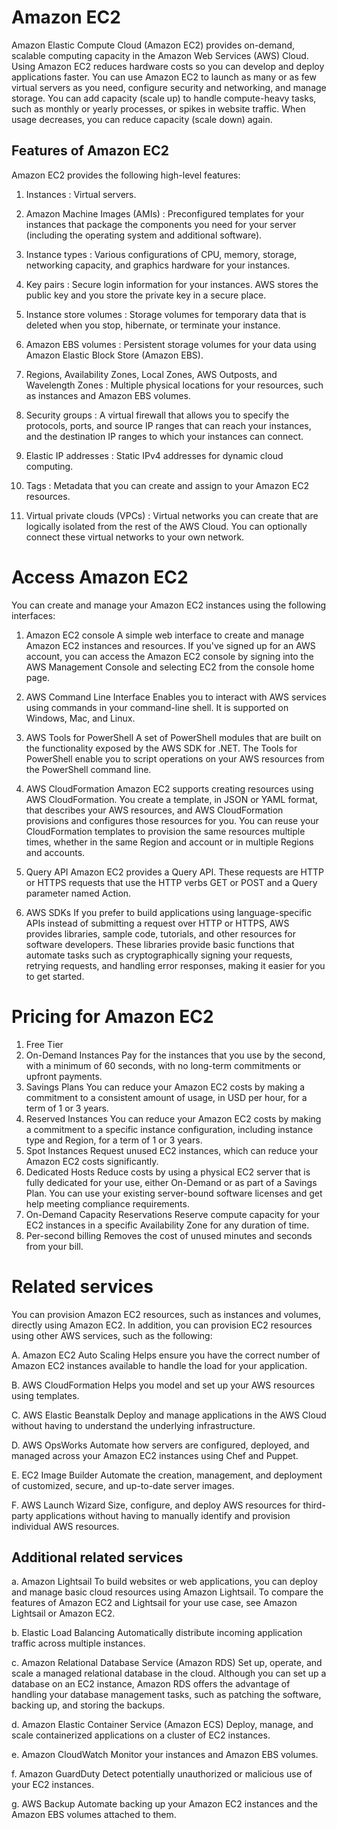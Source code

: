 # Amazon EC2
Amazon Elastic Compute Cloud (Amazon EC2) provides on-demand, scalable computing capacity in the Amazon Web Services (AWS) Cloud. Using Amazon EC2 reduces hardware costs so you can develop and deploy applications faster. You can use Amazon EC2 to launch as many or as few virtual servers as you need, configure security and networking, and manage storage. You can add capacity (scale up) to handle compute-heavy tasks, such as monthly or yearly processes, or spikes in website traffic. When usage decreases, you can reduce capacity (scale down) again.

## Features of Amazon EC2
Amazon EC2 provides the following high-level features:

1. Instances
: Virtual servers.

2. Amazon Machine Images (AMIs)
: Preconfigured templates for your instances that package the components you need for your server (including the operating system and additional software).

3. Instance types
: Various configurations of CPU, memory, storage, networking capacity, and graphics hardware for your instances.

4. Key pairs
: Secure login information for your instances. AWS stores the public key and you store the private key in a secure place.

5. Instance store volumes
: Storage volumes for temporary data that is deleted when you stop, hibernate, or terminate your instance.

6. Amazon EBS volumes
: Persistent storage volumes for your data using Amazon Elastic Block Store (Amazon EBS).

7. Regions, Availability Zones, Local Zones, AWS Outposts, and Wavelength Zones
: Multiple physical locations for your resources, such as instances and Amazon EBS volumes.

8. Security groups
: A virtual firewall that allows you to specify the protocols, ports, and source IP ranges that can reach your instances, and the destination IP ranges to which your instances can connect.

9. Elastic IP addresses
: Static IPv4 addresses for dynamic cloud computing.

10. Tags
: Metadata that you can create and assign to your Amazon EC2 resources.

11. Virtual private clouds (VPCs)
: Virtual networks you can create that are logically isolated from the rest of the AWS Cloud. You can optionally connect these virtual networks to your own network.

# Access Amazon EC2
You can create and manage your Amazon EC2 instances using the following interfaces:

1. Amazon EC2 console
A simple web interface to create and manage Amazon EC2 instances and resources. If you've signed up for an AWS account, you can access the Amazon EC2 console by signing into the AWS Management Console and selecting EC2 from the console home page.

2. AWS Command Line Interface
Enables you to interact with AWS services using commands in your command-line shell. It is supported on Windows, Mac, and Linux.

3. AWS Tools for PowerShell
A set of PowerShell modules that are built on the functionality exposed by the AWS SDK for .NET. The Tools for PowerShell enable you to script operations on your AWS resources from the PowerShell command line. 

4. AWS CloudFormation
Amazon EC2 supports creating resources using AWS CloudFormation. You create a template, in JSON or YAML format, that describes your AWS resources, and AWS CloudFormation provisions and configures those resources for you. You can reuse your CloudFormation templates to provision the same resources multiple times, whether in the same Region and account or in multiple Regions and accounts. 

5. Query API
Amazon EC2 provides a Query API. These requests are HTTP or HTTPS requests that use the HTTP verbs GET or POST and a Query parameter named Action. 

6. AWS SDKs
If you prefer to build applications using language-specific APIs instead of submitting a request over HTTP or HTTPS, AWS provides libraries, sample code, tutorials, and other resources for software developers. These libraries provide basic functions that automate tasks such as cryptographically signing your requests, retrying requests, and handling error responses, making it easier for you to get started.

# Pricing for Amazon EC2

1. Free Tier
2. On-Demand Instances
Pay for the instances that you use by the second, with a minimum of 60 seconds, with no long-term commitments or upfront payments.
3. Savings Plans
You can reduce your Amazon EC2 costs by making a commitment to a consistent amount of usage, in USD per hour, for a term of 1 or 3 years.
4. Reserved Instances
You can reduce your Amazon EC2 costs by making a commitment to a specific instance configuration, including instance type and Region, for a term of 1 or 3 years.
5. Spot Instances
Request unused EC2 instances, which can reduce your Amazon EC2 costs significantly.
6. Dedicated Hosts
Reduce costs by using a physical EC2 server that is fully dedicated for your use, either On-Demand or as part of a Savings Plan. You can use your existing server-bound software licenses and get help meeting compliance requirements.
7. On-Demand Capacity Reservations
Reserve compute capacity for your EC2 instances in a specific Availability Zone for any duration of time.
8. Per-second billing
Removes the cost of unused minutes and seconds from your bill.



# Related services
You can provision Amazon EC2 resources, such as instances and volumes, directly using Amazon EC2. In addition, you can provision EC2 resources using other AWS services, such as the following:

A. Amazon EC2 Auto Scaling
Helps ensure you have the correct number of Amazon EC2 instances available to handle the load for your application.

B. AWS CloudFormation
Helps you model and set up your AWS resources using templates.

C. AWS Elastic Beanstalk
Deploy and manage applications in the AWS Cloud without having to understand the underlying infrastructure.

D. AWS OpsWorks
Automate how servers are configured, deployed, and managed across your Amazon EC2 instances using Chef and Puppet.

E. EC2 Image Builder
Automate the creation, management, and deployment of customized, secure, and up-to-date server images.

F. AWS Launch Wizard
Size, configure, and deploy AWS resources for third-party applications without having to manually identify and provision individual AWS resources.

## Additional related services
a. Amazon Lightsail
To build websites or web applications, you can deploy and manage basic cloud resources using Amazon Lightsail. To compare the features of Amazon EC2 and Lightsail for your use case, see Amazon Lightsail or Amazon EC2.

b. Elastic Load Balancing
Automatically distribute incoming application traffic across multiple instances.

c. Amazon Relational Database Service (Amazon RDS)
Set up, operate, and scale a managed relational database in the cloud. Although you can set up a database on an EC2 instance, Amazon RDS offers the advantage of handling your database management tasks, such as patching the software, backing up, and storing the backups.

d. Amazon Elastic Container Service (Amazon ECS)
Deploy, manage, and scale containerized applications on a cluster of EC2 instances.

e. Amazon CloudWatch
Monitor your instances and Amazon EBS volumes.

f. Amazon GuardDuty
Detect potentially unauthorized or malicious use of your EC2 instances.

g. AWS Backup
Automate backing up your Amazon EC2 instances and the Amazon EBS volumes attached to them.

